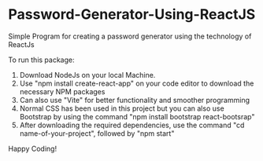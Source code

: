 # Password-Generator-Using-ReactJS
Simple Program for creating a password generator using the technology of ReactJs

To run this package:
1. Download NodeJs on your local Machine.
2. Use "npm install create-react-app" on your code editor to download the necessary NPM packages
3. Can also use "Vite" for better functionality and smoother programming
4. Normal CSS has been used in this project but you can also use Bootstrap by using the command "npm install bootstrap react-bootsrap"
5. After downloading the required dependencies, use the command "cd name-of-your-project", followed by "npm start"

Happy Coding!
